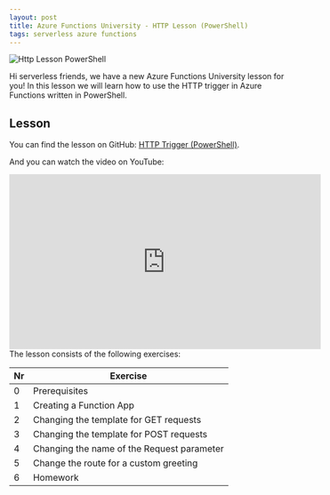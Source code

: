 ```yaml
---
layout: post
title: Azure Functions University - HTTP Lesson (PowerShell)
tags: serverless azure functions
---
```


<img class="u-max-full-width" itemprop="image" src="{{ site.url }}/assets/2021/05/08/AzureFunctionsUniversity_HTTP_Lesson_PowerShell.png" alt="Http Lesson PowerShell">

Hi serverless friends, we have a new Azure Functions University lesson for you! In this lesson we will learn how to use the HTTP trigger in Azure Functions written in PowerShell.

<!--more-->

## Lesson

You can find the lesson on GitHub: [HTTP Trigger (PowerShell)](https://github.com/marcduiker/azure-functions-university/blob/main/lessons/PowerShell/http/README.md).

And you can watch the video on YouTube:

<iframe width="560" height="315" src="https://www.youtube.com/embed/uPzpfAosmZ8" title="YouTube video player" frameborder="0" allow="accelerometer; autoplay; clipboard-write; encrypted-media; gyroscope; picture-in-picture" allowfullscreen></iframe>

<br>
The lesson consists of the following exercises:

|Nr|Exercise
|-|-
|0|Prerequisites
|1|Creating a Function App
|2|Changing the template for GET requests
|3|Changing the template for POST requests
|4|Changing the name of the Request parameter
|5|Change the route for a custom greeting
|6|Homework